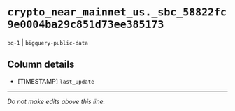 # `crypto_near_mainnet_us._sbc_58822fc9e0004ba29c851d73ee385173`
`bq-1` | `bigquery-public-data`

## Column details
* [TIMESTAMP] `last_update`

-------------------------------------------------------------------------------
*Do not make edits above this line.*
